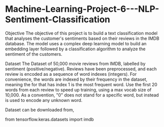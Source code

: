# Machine-Learning-Project-6---NLP-Sentiment-Classification

Objective 
The objective of this project is to build a text classification model that analyses the customer's sentiments 
based on their reviews in the IMDB database. The model uses a complex deep learning model to build an 
embedding layer followed by a classification algorithm to analyze the sentiment of the customers. 

Dataset 
The Dataset of 50,000 movie reviews from IMDB, labelled by sentiment (positive/negative). Reviews have 
been preprocessed, and each review is encoded as a sequence of word indexes (integers). For convenience, 
the words are indexed by their frequency in the dataset, meaning the for that has index 1 is the most frequent 
word. Use the first 20 words from each review to speed up training, using a max vocab size of 10,000. 
As a convention, "0" does not stand for a specific word, but instead is used to encode any unknown word. 

Dataset can be downloaded from,

from tensorflow.keras.datasets import imdb

